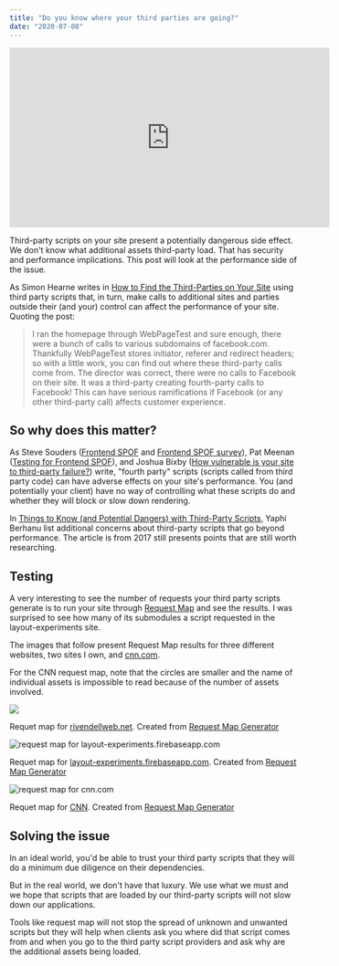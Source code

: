 ```yaml
---
title: "Do you know where your third parties are going?"
date: "2020-07-08"
---
```


<iframe loading="lazy" width="560" height="315" src="https://www.youtube.com/embed/31WieWrYPqc" frameborder="0" allow="accelerometer; autoplay; encrypted-media; gyroscope; picture-in-picture" allowfullscreen></iframe>

Third-party scripts on your site present a potentially dangerous side effect. We don't know what additional assets third-party load. That has security and performance implications. This post will look at the performance side of the issue.

As Simon Hearne writes in [How to Find the Third-Parties on Your Site](https://simonhearne.com/2015/find-third-party-assets/) using third party scripts that, in turn, make calls to additional sites and parties outside their (and your) control can affect the performance of your site. Quoting the post:

> I ran the homepage through WebPageTest and sure enough, there were a bunch of calls to various subdomains of facebook.com. Thankfully WebPageTest stores initiator, referer and redirect headers; so with a little work, you can find out where these third-party calls come from. The director was correct, there were no calls to Facebook on their site. It was a third-party creating fourth-party calls to Facebook! This can have serious ramifications if Facebook (or any other third-party call) affects customer experience.

## So why does this matter?

As Steve Souders ([Frontend SPOF](https://web.archive.org/web/20170513041323/http://www.stevesouders.com/blog/2010/06/01/frontend-spof) and [Frontend SPOF survey](https://web.archive.org/web/20170425125246/https://www.stevesouders.com/blog/2011/10/13/frontend-spof-survery/)), Pat Meenan ([Testing for Frontend SPOF](https://web.archive.org/web/20180510215456/http://blog.patrickmeenan.com/2011/10/testing-for-frontend-spof.html)), and Joshua Bixby ([How vulnerable is your site to third-party failure?](https://web.archive.org/web/20180510231528/http://www.webperformancetoday.com/2011/10/13/how-vulnerable-is-your-site-to-third-party-failure/)) write, "fourth party" scripts (scripts called from third party code) can have adverse effects on your site's performance. You (and potentially your client) have no way of controlling what these scripts do and whether they will block or slow down rendering.

In [Things to Know (and Potential Dangers) with Third-Party Scripts](https://css-tricks.com/potential-dangers-of-third-party-javascript/), Yaphi Berhanu list additional concerns about third-party scripts that go beyond performance. The article is from 2017 still presents points that are still worth researching.

## Testing

A very interesting to see the number of requests your third party scripts generate is to run your site through [Request Map](https://requestmap.webperf.tools/) and see the results. I was surprised to see how many of its submodules a script requested in the layout-experiments site.

The images that follow present Request Map results for three different websites, two sites I own, and [cnn.com](https://www.cnn.com).

For the CNN request map, note that the circles are smaller and the name of individual assets is impossible to read because of the number of assets involved.

![](https://publishing-project.rivendellweb.net/wp-content/uploads/2020/06/requestmap-rivendellweb-net.png)

Requet map for [rivendellweb.net](https://rivendellweb.net). Created from [Request Map Generator](https://requestmap.webperf.tools/)

![request map for layout-experiments.firebaseapp.com](https://publishing-project.rivendellweb.net/wp-content/uploads/2020/06/requestmap-layout-experiments-scaled.jpg)

Requet map for [layout-experiments.firebaseapp.com](https://layout-experiments.firebaseapp.com). Created from [Request Map Generator](https://requestmap.webperf.tools/)

![request map for cnn.com](https://publishing-project.rivendellweb.net/wp-content/uploads/2020/06/requestmap-cnn-scaled.jpg)

Requet map for [CNN](https://www.cnn.com). Created from [Request Map Generator](https://requestmap.webperf.tools/)

## Solving the issue

In an ideal world, you'd be able to trust your third party scripts that they will do a minimum due diligence on their dependencies.

But in the real world, we don't have that luxury. We use what we must and we hope that scripts that are loaded by our third-party scripts will not slow down our applications.

Tools like request map will not stop the spread of unknown and unwanted scripts but they will help when clients ask you where did that script comes from and when you go to the third party script providers and ask why are the additional assets being loaded.
